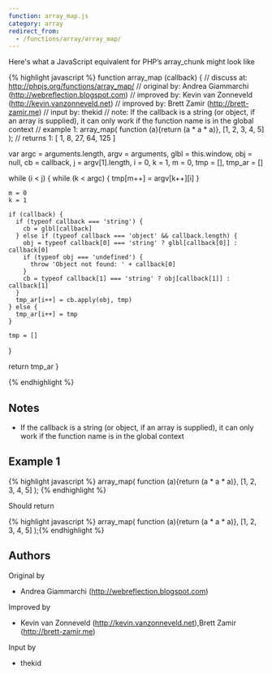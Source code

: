 ```yaml
---
function: array_map.js
category: array
redirect_from:
  - /functions/array/array_map/
---
```


<!-- WARNING! This file is auto generated by `npm run web:inject`, do not edit by hand -->

Here's what a JavaScript equivalent for PHP’s array_chunk might look like

{% highlight javascript %}
function array_map (callback) {
  //  discuss at: http://phpjs.org/functions/array_map/
  // original by: Andrea Giammarchi (http://webreflection.blogspot.com)
  // improved by: Kevin van Zonneveld (http://kevin.vanzonneveld.net)
  // improved by: Brett Zamir (http://brett-zamir.me)
  //    input by: thekid
  //        note: If the callback is a string (or object, if an array is supplied), it can only work if the function name is in the global context
  //   example 1: array_map( function (a){return (a * a * a)}, [1, 2, 3, 4, 5] );
  //   returns 1: [ 1, 8, 27, 64, 125 ]

  var argc = arguments.length,
    argv = arguments,
    glbl = this.window,
    obj = null,
    cb = callback,
    j = argv[1].length,
    i = 0,
    k = 1,
    m = 0,
    tmp = [],
    tmp_ar = []

  while (i < j) {
    while (k < argc) {
      tmp[m++] = argv[k++][i]
    }

    m = 0
    k = 1

    if (callback) {
      if (typeof callback === 'string') {
        cb = glbl[callback]
      } else if (typeof callback === 'object' && callback.length) {
        obj = typeof callback[0] === 'string' ? glbl[callback[0]] : callback[0]
        if (typeof obj === 'undefined') {
          throw 'Object not found: ' + callback[0]
        }
        cb = typeof callback[1] === 'string' ? obj[callback[1]] : callback[1]
      }
      tmp_ar[i++] = cb.apply(obj, tmp)
    } else {
      tmp_ar[i++] = tmp
    }

    tmp = []
  }

  return tmp_ar
}

{% endhighlight %}

## Notes
- If the callback is a string (or object, if an array is supplied), it can only work if the function name is in the global context

## Example 1

{% highlight javascript %}
array_map( function (a){return (a * a * a)}, [1, 2, 3, 4, 5] );
{% endhighlight %}

Should return

{% highlight javascript %}
array_map( function (a){return (a * a * a)}, [1, 2, 3, 4, 5] );{% endhighlight %}


## Authors


Original by

- Andrea Giammarchi (http://webreflection.blogspot.com)


Improved by

- Kevin van Zonneveld (http://kevin.vanzonneveld.net),Brett Zamir (http://brett-zamir.me)


Input by

- thekid

